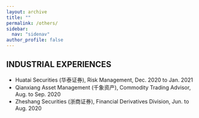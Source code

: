 ```yaml
---
layout: archive
title: ""
permalink: /others/
sidebar:
  nav: "sidenav"
author_profile: false
---
```


## INDUSTRIAL EXPERIENCES
- Huatai Securities (华泰证券), Risk Management, Dec. 2020 to Jan. 2021
- Qianxiang Asset Management (千象资产), Commodity Trading Advisor, Aug. to Sep. 2020
- Zheshang Securities (浙商证券), Financial Derivatives Division, Jun. to Aug. 2020